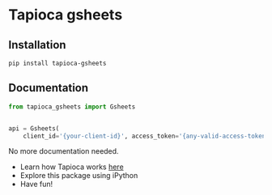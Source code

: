 # Tapioca gsheets

## Installation
```
pip install tapioca-gsheets
```

## Documentation
``` python
from tapioca_gsheets import Gsheets


api = Gsheets(
	client_id='{your-client-id}', access_token='{any-valid-access-token}')

```

No more documentation needed.

- Learn how Tapioca works [here](http://tapioca-wrapper.readthedocs.org/en/latest/quickstart/)
- Explore this package using iPython
- Have fun!
